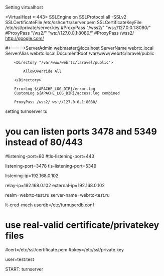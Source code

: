 Setting virtualhost


<VirtualHost *:443>
SSLEngine on
SSLProtocol all -SSLv2
SSLCertificateFile /etc/ssl/certs/server.pem
SSLCertificateKeyFile /etc/ssl/private/server.key
#ProxyPass "/wss2/" "ws://127.0.0.1:8080/"
#ProxyPass "/ws2/"  "ws://127.0.0.1:8080/"
#ProxyPass /wss2/ http://google.com/

#<----->ServerAdmin webmaster@localhost
        ServerName webrtc.local
        ServerAlias webrtc.local
        DocumentRoot /var/www/webrtc/laravel/public

        <Directory "/var/www/webrtc/laravel/public">

            AllowOverride All

        </Directory>

        ErrorLog ${APACHE_LOG_DIR}/error.log
        CustomLog ${APACHE_LOG_DIR}/access.log combined

        ProxyPass /wss2/ ws://127.0.0.1:8080/

</VirtualHost>



setting turnserver
tu
# you can listen ports 3478 and 5349 instead of 80/443
#listening-port=80
#tls-listening-port=443

listening-port=3478
tls-listening-port=5349

listening-ip=192.168.0.102

relay-ip=192.168.0.102
external-ip=192.168.0.102

realm=webrtc-test.ru
server-name=webrtc-test.ru

lt-cred-mech
userdb=/etc/turnuserdb.conf

# use real-valid certificate/privatekey files
#cert=/etc/ssl/certificate.pem
#pkey=/etc/ssl/private.key


user=test:test





START: turnserver
